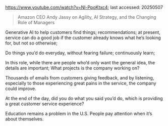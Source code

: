 
https://www.youtube.com/watch?v=Nl-PpoKtxc4; last accessed: 20250507

> Amazon CEO Andy Jassy on Agility, AI Strategy, and the Changing Role of Managers

Generative AI to help customers find things; recommendations; at present, service can do a good job if the customer already knows what he’s looking for, but not so otherwise;

Do things you’d do everyday, without fearing failure; continuously learn;

In this role, while there are people who’d only want the general idea, the details are important; What projects is the company working on? 

Thousands of emails from customers giving feedback, and by listening, especially to those experiencing great pains in the service, the company could improve.

At the end of the day, did you do what you said you’d do, which is providing a great customer service experience?

Education remains a problem in the U.S. People pay attention when it’s about themselves.
